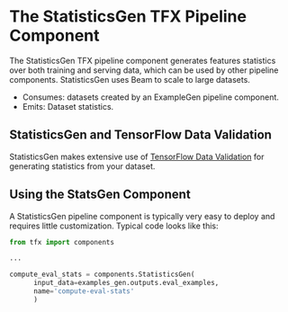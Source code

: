 # The StatisticsGen TFX Pipeline Component

The StatisticsGen TFX pipeline component generates features statistics
over both training and serving data, which can be used by other pipeline
components.
StatisticsGen uses Beam to scale to large datasets.

* Consumes: datasets created by an ExampleGen pipeline component.
* Emits: Dataset statistics.

## StatisticsGen and TensorFlow Data Validation

StatisticsGen makes extensive use of [TensorFlow Data Validation](tfdv.md) for
generating statistics from your dataset.

## Using the StatsGen Component

A StatisticsGen pipeline component is typically very easy to deploy and
requires little
customization. Typical code looks like this:

```python
from tfx import components

...

compute_eval_stats = components.StatisticsGen(
      input_data=examples_gen.outputs.eval_examples,
      name='compute-eval-stats'
      )
```
